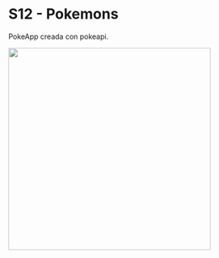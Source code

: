 # S12 - Pokemons
PokeApp creada con pokeapi.

<img src="https://i.ibb.co/nmYRz6Y/pokemoon.png"  width="400" />